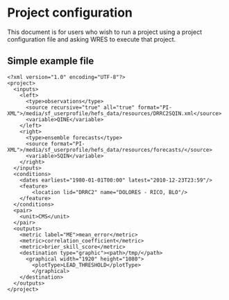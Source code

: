 # Project configuration

This document is for users who wish to run a project using a project
configuration file and asking WRES to execute that project.

## Simple example file

    <?xml version="1.0" encoding="UTF-8"?>
    <project>
      <inputs>
        <left>
          <type>observations</type>
          <source recursive="true" all="true" format="PI-XML">/media/sf_userprofile/hefs_data/resources/DRRC2SQIN.xml</source>
          <variable>QINE</variable>
        </left>
        <right>
          <type>ensemble forecasts</type>
          <source format="PI-XML">/media/sf_userprofile/hefs_data/resources/forecasts/</source>
          <variable>SQIN</variable>
        </right>
      </inputs>
      <conditions>
        <dates earliest="1980-01-01T00:00" latest="2010-12-23T23:59"/>
        <feature>
            <location lid="DRRC2" name="DOLORES - RICO, BLO"/>
        </feature>
      </conditions>
      <pair>
        <unit>CMS</unit>
      </pair>
      <outputs>
        <metric label="ME">mean_error</metric>
        <metric>correlation_coefficient</metric>
        <metric>brier_skill_score</metric>
        <destination type="graphic"><path>/tmp/</path>
          <graphical width="1920" height="1080">
            <plotType>LEAD_THRESHOLD</plotType>
            </graphical>
        </destination>
      </outputs>
    </project>
